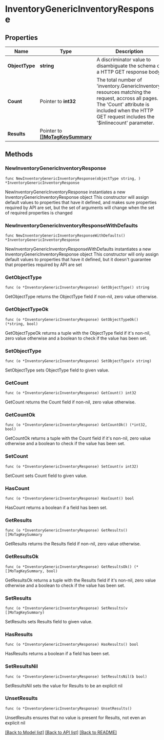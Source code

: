 # InventoryGenericInventoryResponse

## Properties

Name | Type | Description | Notes
------------ | ------------- | ------------- | -------------
**ObjectType** | **string** | A discriminator value to disambiguate the schema of a HTTP GET response body. | 
**Count** | Pointer to **int32** | The total number of &#39;inventory.GenericInventory&#39; resources matching the request, accross all pages. The &#39;Count&#39; attribute is included when the HTTP GET request includes the &#39;$inlinecount&#39; parameter. | [optional] 
**Results** | Pointer to [**[]MoTagKeySummary**](MoTagKeySummary.md) |  | [optional] 

## Methods

### NewInventoryGenericInventoryResponse

`func NewInventoryGenericInventoryResponse(objectType string, ) *InventoryGenericInventoryResponse`

NewInventoryGenericInventoryResponse instantiates a new InventoryGenericInventoryResponse object
This constructor will assign default values to properties that have it defined,
and makes sure properties required by API are set, but the set of arguments
will change when the set of required properties is changed

### NewInventoryGenericInventoryResponseWithDefaults

`func NewInventoryGenericInventoryResponseWithDefaults() *InventoryGenericInventoryResponse`

NewInventoryGenericInventoryResponseWithDefaults instantiates a new InventoryGenericInventoryResponse object
This constructor will only assign default values to properties that have it defined,
but it doesn't guarantee that properties required by API are set

### GetObjectType

`func (o *InventoryGenericInventoryResponse) GetObjectType() string`

GetObjectType returns the ObjectType field if non-nil, zero value otherwise.

### GetObjectTypeOk

`func (o *InventoryGenericInventoryResponse) GetObjectTypeOk() (*string, bool)`

GetObjectTypeOk returns a tuple with the ObjectType field if it's non-nil, zero value otherwise
and a boolean to check if the value has been set.

### SetObjectType

`func (o *InventoryGenericInventoryResponse) SetObjectType(v string)`

SetObjectType sets ObjectType field to given value.


### GetCount

`func (o *InventoryGenericInventoryResponse) GetCount() int32`

GetCount returns the Count field if non-nil, zero value otherwise.

### GetCountOk

`func (o *InventoryGenericInventoryResponse) GetCountOk() (*int32, bool)`

GetCountOk returns a tuple with the Count field if it's non-nil, zero value otherwise
and a boolean to check if the value has been set.

### SetCount

`func (o *InventoryGenericInventoryResponse) SetCount(v int32)`

SetCount sets Count field to given value.

### HasCount

`func (o *InventoryGenericInventoryResponse) HasCount() bool`

HasCount returns a boolean if a field has been set.

### GetResults

`func (o *InventoryGenericInventoryResponse) GetResults() []MoTagKeySummary`

GetResults returns the Results field if non-nil, zero value otherwise.

### GetResultsOk

`func (o *InventoryGenericInventoryResponse) GetResultsOk() (*[]MoTagKeySummary, bool)`

GetResultsOk returns a tuple with the Results field if it's non-nil, zero value otherwise
and a boolean to check if the value has been set.

### SetResults

`func (o *InventoryGenericInventoryResponse) SetResults(v []MoTagKeySummary)`

SetResults sets Results field to given value.

### HasResults

`func (o *InventoryGenericInventoryResponse) HasResults() bool`

HasResults returns a boolean if a field has been set.

### SetResultsNil

`func (o *InventoryGenericInventoryResponse) SetResultsNil(b bool)`

 SetResultsNil sets the value for Results to be an explicit nil

### UnsetResults
`func (o *InventoryGenericInventoryResponse) UnsetResults()`

UnsetResults ensures that no value is present for Results, not even an explicit nil

[[Back to Model list]](../README.md#documentation-for-models) [[Back to API list]](../README.md#documentation-for-api-endpoints) [[Back to README]](../README.md)


